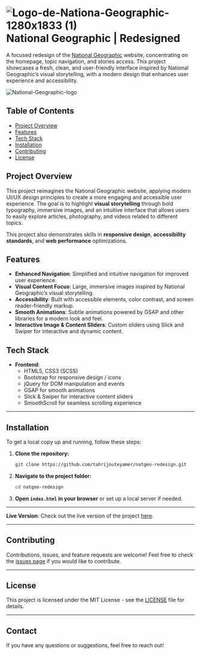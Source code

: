 # ![Logo-de-Nationa-Geographic-1280x1833 (1)](https://github.com/user-attachments/assets/30ff1f1e-2f70-4d08-9fee-4b80aa7f69b4) National Geographic | Redesigned

A focused redesign of the [National Geographic](https://www.nationalgeographic.com/) website, concentrating on the homepage, topic navigation, and stories access. This project showcases a fresh, clean, and user-friendly interface inspired by National Geographic’s visual storytelling, with a modern design that enhances user experience and accessibility.

![National-Geographic-logo](https://github.com/user-attachments/assets/40b8de30-9ddb-4c6c-9a8e-0e3c0442881a)

## Table of Contents

- [Project Overview](#project-overview)
- [Features](#features)
- [Tech Stack](#tech-stack)
- [Installation](#installation)
- [Contributing](#contributing)
- [License](#license)

## Project Overview

This project reimagines the National Geographic website, applying modern UI/UX design principles to create a more engaging and accessible user experience. The goal is to highlight **visual storytelling** through bold typography, immersive images, and an intuitive interface that allows users to easily explore articles, photography, and videos related to different topics.

This project also demonstrates skills in **responsive design**, **accessibility standards**, and **web performance** optimizations.


## Features

- **Enhanced Navigation**: Simplified and intuitive navigation for improved user experience.
- **Visual Content Focus**: Large, immersive images inspired by National Geographic’s visual storytelling.
- **Accessibility**: Built with accessible elements, color contrast, and screen reader-friendly markup.
- **Smooth Animations**: Subtle animations powered by GSAP and other libraries for a modern look and feel.
- **Interactive Image & Content Sliders**: Custom sliders using Slick and Swiper for interactive and dynamic content.


## Tech Stack

- **Frontend**:
  - HTML5, CSS3 (SCSS)
  - Bootstrap for responsive design / icons
  - jQuery for DOM manipulation and events
  - GSAP for smooth animations
  - Slick & Swiper for interactive content sliders
  - SmoothScroll for seamless scrolling experience

---

## Installation

To get a local copy up and running, follow these steps:

1. **Clone the repository:**
   ```bash
   git clone https://github.com/tahrijouteyamer/natgeo-redesign.git
   ```
2. **Navigate to the project folder:**
   ```bash
   cd natgeo-redesign
   ```
3. **Open `index.html` in your browser** or set up a local server if needed.

---

**Live Version**: Check out the live version of the project [here](https://natgeo-redesign.netlify.app).

---

## Contributing

Contributions, issues, and feature requests are welcome! Feel free to check the [issues page](https://github.com/yourusername/national-geographic-redesign/issues) if you would like to contribute.

---

## License

This project is licensed under the MIT License - see the [LICENSE](./LICENSE) file for details.

---

## Contact

If you have any questions or suggestions, feel free to reach out!

